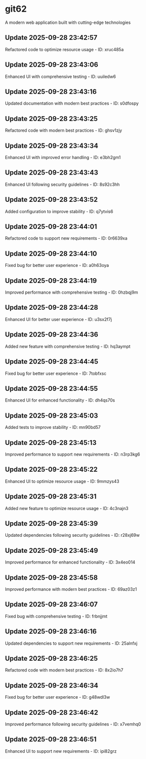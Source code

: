 # git62
A modern web application built with cutting-edge technologies

## Update 2025-09-28 23:42:57
Refactored code to optimize resource usage - ID: xruc485a


## Update 2025-09-28 23:43:06
Enhanced UI with comprehensive testing - ID: uuiledw6


## Update 2025-09-28 23:43:16
Updated documentation with modern best practices - ID: s0dfospy


## Update 2025-09-28 23:43:25
Refactored code with modern best practices - ID: ghsv1zjy


## Update 2025-09-28 23:43:34
Enhanced UI with improved error handling - ID: e3bh2gm1


## Update 2025-09-28 23:43:43
Enhanced UI following security guidelines - ID: 8s92c3hh


## Update 2025-09-28 23:43:52
Added configuration to improve stability - ID: q7ytvis6


## Update 2025-09-28 23:44:01
Refactored code to support new requirements - ID: 0r6639xa


## Update 2025-09-28 23:44:10
Fixed bug for better user experience - ID: a0h63oya


## Update 2025-09-28 23:44:19
Improved performance with comprehensive testing - ID: 0hzbqj9m


## Update 2025-09-28 23:44:28
Enhanced UI for better user experience - ID: u3sx2f7j


## Update 2025-09-28 23:44:36
Added new feature with comprehensive testing - ID: hq3aympt


## Update 2025-09-28 23:44:45
Fixed bug for better user experience - ID: 7tobfxsc


## Update 2025-09-28 23:44:55
Enhanced UI for enhanced functionality - ID: dh4qs70s


## Update 2025-09-28 23:45:03
Added tests to improve stability - ID: mn90bd57


## Update 2025-09-28 23:45:13
Improved performance to support new requirements - ID: n3rp3kg6


## Update 2025-09-28 23:45:22
Enhanced UI to optimize resource usage - ID: 9mmzys43


## Update 2025-09-28 23:45:31
Added new feature to optimize resource usage - ID: 4c3najn3


## Update 2025-09-28 23:45:39
Updated dependencies following security guidelines - ID: r28xj69w


## Update 2025-09-28 23:45:49
Improved performance for enhanced functionality - ID: 3x4eo014


## Update 2025-09-28 23:45:58
Improved performance with modern best practices - ID: 69az03z1


## Update 2025-09-28 23:46:07
Fixed bug with comprehensive testing - ID: frbnjjmt


## Update 2025-09-28 23:46:16
Updated dependencies to support new requirements - ID: 25alnfxj


## Update 2025-09-28 23:46:25
Refactored code with modern best practices - ID: 8x2io7h7


## Update 2025-09-28 23:46:34
Fixed bug for better user experience - ID: g48wdl3w


## Update 2025-09-28 23:46:42
Improved performance following security guidelines - ID: x7vemhq0


## Update 2025-09-28 23:46:51
Enhanced UI to support new requirements - ID: ipi82grz

